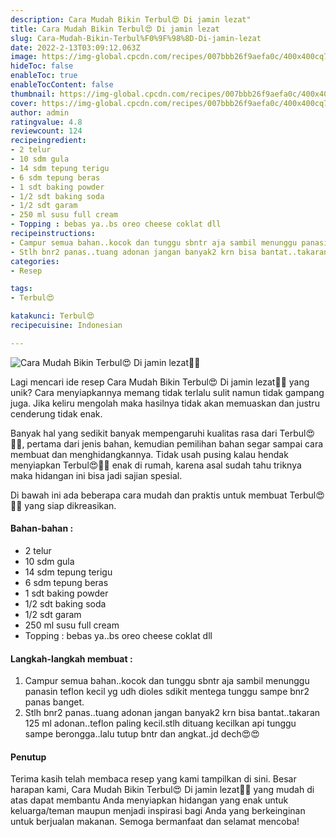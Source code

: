 ```yaml
---
description: Cara Mudah Bikin Terbul😍 Di jamin lezat"
title: Cara Mudah Bikin Terbul😍 Di jamin lezat
slug: Cara-Mudah-Bikin-Terbul%F0%9F%98%8D-Di-jamin-lezat
date: 2022-2-13T03:09:12.063Z
image: https://img-global.cpcdn.com/recipes/007bbb26f9aefa0c/400x400cq70/photo.jpg
hideToc: false
enableToc: true
enableTocContent: false
thumbnail: https://img-global.cpcdn.com/recipes/007bbb26f9aefa0c/400x400cq70/photo.jpg
cover: https://img-global.cpcdn.com/recipes/007bbb26f9aefa0c/400x400cq70/photo.jpg
author: admin
ratingvalue: 4.8
reviewcount: 124
recipeingredient:
- 2 telur
- 10 sdm gula
- 14 sdm tepung terigu
- 6 sdm tepung beras
- 1 sdt baking powder
- 1/2 sdt baking soda
- 1/2 sdt garam
- 250 ml susu full cream
- Topping : bebas ya..bs oreo cheese coklat dll
recipeinstructions:
- Campur semua bahan..kocok dan tunggu sbntr aja sambil menunggu panasin teflon kecil yg udh dioles sdikit mentega tunggu sampe bnr2 panas banget.
- Stlh bnr2 panas..tuang adonan jangan banyak2 krn bisa bantat..takaran 125 ml adonan..teflon paling kecil.stlh dituang kecilkan api tunggu sampe berongga..lalu tutup bntr dan angkat..jd dech😍😍
categories:
- Resep

tags:
- Terbul😍

katakunci: Terbul😍
recipecuisine: Indonesian

---
```


![Cara Mudah Bikin Terbul😍 Di jamin lezat👩‍🍳](https://img-global.cpcdn.com/recipes/007bbb26f9aefa0c/400x400cq70/photo.jpg)

Lagi mencari ide resep Cara Mudah Bikin Terbul😍 Di jamin lezat👩‍🍳 yang unik? Cara menyiapkannya memang tidak terlalu sulit namun tidak gampang juga. Jika keliru mengolah maka hasilnya tidak akan memuaskan dan justru cenderung tidak enak.

Banyak hal yang sedikit banyak mempengaruhi kualitas rasa dari Terbul😍👩‍🍳, pertama dari jenis bahan, kemudian pemilihan bahan segar sampai cara membuat dan menghidangkannya. Tidak usah pusing kalau hendak menyiapkan Terbul😍👩‍🍳 enak di rumah, karena asal sudah tahu triknya maka hidangan ini bisa jadi sajian spesial.

Di bawah ini ada beberapa cara mudah dan praktis untuk membuat Terbul😍👩‍🍳 yang siap dikreasikan.

<!--inarticleads1-->

#### Bahan-bahan :

- 2 telur
- 10 sdm gula
- 14 sdm tepung terigu
- 6 sdm tepung beras
- 1 sdt baking powder
- 1/2 sdt baking soda
- 1/2 sdt garam
- 250 ml susu full cream
- Topping : bebas ya..bs oreo cheese coklat dll

<!--inarticleads2-->

#### Langkah-langkah membuat :

1. Campur semua bahan..kocok dan tunggu sbntr aja sambil menunggu panasin teflon kecil yg udh dioles sdikit mentega tunggu sampe bnr2 panas banget.
1. Stlh bnr2 panas..tuang adonan jangan banyak2 krn bisa bantat..takaran 125 ml adonan..teflon paling kecil.stlh dituang kecilkan api tunggu sampe berongga..lalu tutup bntr dan angkat..jd dech😍😍

#### Penutup

Terima kasih telah membaca resep yang kami tampilkan di sini. Besar harapan kami, Cara Mudah Bikin Terbul😍 Di jamin lezat👩‍🍳 yang mudah di atas dapat membantu Anda menyiapkan hidangan yang enak untuk keluarga/teman maupun menjadi inspirasi bagi Anda yang berkeinginan untuk berjualan makanan. Semoga bermanfaat dan selamat mencoba!